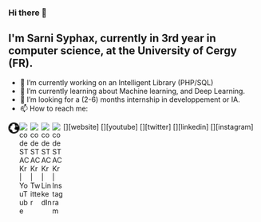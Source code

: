 ### Hi there 👋

## I'm Sarni Syphax, currently in 3rd year in computer science, at the University of Cergy (FR).

- 🔭 I’m currently working on an Intelligent Library (PHP/SQL)
- 🌱 I’m currently learning about Machine learning, and Deep Learning.
- 👯 I’m looking for a (2-6) months internship in developpement or IA.
- 📫 How to reach me: <br/>

[<img align="left" alt="codeSTACKr.com" width="22px" src="https://raw.githubusercontent.com/iconic/open-iconic/master/svg/globe.svg" />][website]
[<img align="left" alt="codeSTACKr | YouTube" width="22px" src="https://cdn.jsdelivr.net/npm/simple-icons@v3/icons/youtube.svg" />][youtube]
[<img align="left" alt="codeSTACKr | Twitter" width="22px" src="https://cdn.jsdelivr.net/npm/simple-icons@v3/icons/twitter.svg" />][twitter]
[<img align="left" alt="codeSTACKr | LinkedIn" width="22px" src="https://cdn.jsdelivr.net/npm/simple-icons@v3/icons/linkedin.svg" />][linkedin]
[<img align="left" alt="codeSTACKr | Instagram" width="22px" src="https://cdn.jsdelivr.net/npm/simple-icons@v3/icons/instagram.svg" />][instagram]

